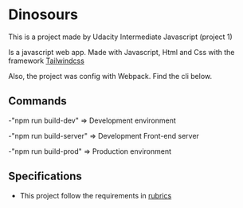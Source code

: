 # Dinosours

This is a project made by Udacity Intermediate Javascript (project 1)

Is a javascript web app. Made with Javascript, Html and Css with the framework [Tailwindcss]

Also, the project was config with Webpack. Find the cli below.

## Commands

-"npm run build-dev" => Development environment

-"npm run build-server" => Development Front-end server

-"npm run build-prod" => Production environment

## Specifications

- This project follow the requirements in [rubrics]

[rubrics]: https://review.udacity.com/#!/rubrics/2786/view
[tailwindcss]: https://tailwindcss.com/

